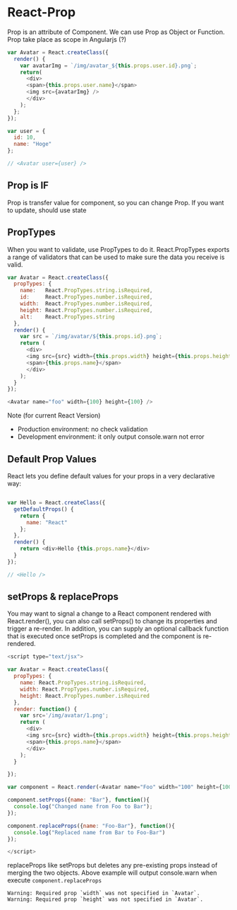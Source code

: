 # React-Prop

Prop is an attribute of Component. We can use Prop as Object or Function.
Prop take place as scope in Angularjs (?)

```js
var Avatar = React.createClass({
  render() {
    var avatarImg = `/img/avatar_${this.props.user.id}.png`;
    return(
      <div>
      <span>{this.props.user.name}</span>
      <img src={avatarImg} />
      </div>
    );
  };
});

var user = {
  id: 10,
  name: "Hoge"
};

// <Avatar user={user} />
```

## Prop is IF

Prop is transfer value for component, so you can change Prop.
If you want to update, should use state

## PropTypes

When you want to validate, use PropTypes to do it.
React.PropTypes exports a range of validators that can be used to make sure the data you receive is valid.

```js
var Avatar = React.createClass({
  propTypes: {
    name:   React.PropTypes.string.isRequired,
    id:     React.PropTypes.number.isRequired,
    width:  React.PropTypes.number.isRequired,
    height: React.PropTypes.number.isRequired,
    alt:    React.PropTypes.string
  },
  render() {
    var src = `/img/avatar/${this.props.id}.png`;
    return (
      <div>
      <img src={src} width={this.props.width} height={this.props.height} alt={this.props.alt} />
      <span>{this.props.name}</span>
      </div>
    );
  }
});

<Avatar name="foo" width={100} height={100} />
```

Note (for current React Version)

- Production environment: no check validation
- Development environment: it only output console.warn not error

## Default Prop Values

React lets you define default values for your props in a very declarative way:

```js

var Hello = React.createClass({
  getDefaultProps() {
    return {
      name: "React"
    };  
  },
  render() {
    return <div>Hello {this.props.name}</div>
  }
});

// <Hello />
```

## setProps & replaceProps

You may want to signal a change to a React component rendered with React.render(), you can also call setProps() to change its properties and trigger a re-render.
In addition, you can supply an optional callback function that is executed once setProps is completed and the component is re-rendered.

```js
<script type="text/jsx">

var Avatar = React.createClass({
  propTypes: {
    name: React.PropTypes.string.isRequired,
    width: React.PropTypes.number.isRequired,
    height: React.PropTypes.number.isRequired
  },
  render: function() {
    var src='/img/avatar/1.png';
    return (
      <div>
      <img src={src} width={this.props.width} height={this.props.height} alt="alt" />
      <span>{this.props.name}</span>
      </div>
    );
  }

});

var component = React.render(<Avatar name="Foo" width="100" height={100}/>, document.getElementById("app"));

component.setProps({name: "Bar"}, function(){
  console.log("Changed name from Foo to Bar");
});

component.replaceProps({name: "Foo-Bar"}, function(){
  console.log("Replaced name from Bar to Foo-Bar")
});

</script>
```

replaceProps like setProps but deletes any pre-existing props instead of merging the two objects.
Above example will output console.warn when execute ```component.replaceProps```

```
Warning: Required prop `width` was not specified in `Avatar`.
Warning: Required prop `height` was not specified in `Avatar`.
```
